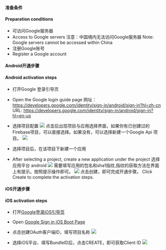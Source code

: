 #### 准备条件  
#### Preparation conditions
- 可访问Google服务器  
- Access to Google servers
注意：中国境内无法访问Google服务器
Note: Google servers cannot be accessed within China
- 注册Google账号  
- Register a Google account


#### Android开通步骤 
#### Android activation steps

* 打开Google 登录引导页
* Open the Google login guide page
网址： https://developers.google.com/identity/sign-in/android/sign-in?hl=zh-cn
URL: https://developers.google.com/identity/sign-in/android/sign-in?hl=en-us

* 选择项目配置
![](https://web-assets.dcloud.net.cn/unidoc/zh/oauth-google-android-apiConfig.png)
点击后出现项目与应用选择界面，如果你有已创建过的Firebase项目，可以直接选择。如果没有，可以选择新建一个Google Api 项目。
![](https://web-assets.dcloud.net.cn/unidoc/zh/oauth-google-android-configureProject.png)

* 选择项目后，在该项目下新建一个应用
* After selecting a project, create a new application under the project
选择应用平台  android
![](https://web-assets.dcloud.net.cn/unidoc/zh/oauth-google-android-appType.png)
需要填写应用的包名和sha1指纹,指纹的获取方法在界面上有提示。按照提示操作即可。
![](https://web-assets.dcloud.net.cn/unidoc/zh/oauth-google-android-createApp.png)
点击创建，即可完成开通步骤。
Click Create to complete the activation steps.

#### iOS开通步骤
#### iOS activation steps

* 打开[Google登录iOS引导页](http://developers.google.com/identity/sign-in/ios/start-integrating?hl=zh-cn)
* Open [Google Sign in iOS Boot Page](http://developers.google.com/identity/sign-in/ios/start-integrating?hl=zh-cn)

* 点击创建OAuth客户端ID，填写项目名称
![](https://web-assets.dcloud.net.cn/unidoc/zh/oauth-google-ios-config.png)

* 选择iOS平台、填写BundleID后，点击CREATE，即可获取Client ID
![](https://web-assets.dcloud.net.cn/unidoc/zh/oauth-google-ios-create.png)


